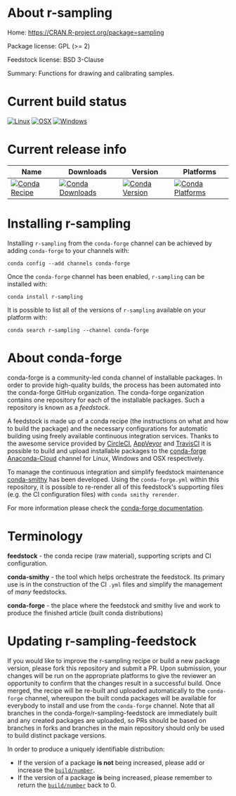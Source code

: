 About r-sampling
================

Home: https://CRAN.R-project.org/package=sampling

Package license: GPL (>= 2)

Feedstock license: BSD 3-Clause

Summary: Functions for drawing and calibrating samples.



Current build status
====================

[![Linux](https://img.shields.io/circleci/project/github/conda-forge/r-sampling-feedstock/master.svg?label=Linux)](https://circleci.com/gh/conda-forge/r-sampling-feedstock)
[![OSX](https://img.shields.io/travis/conda-forge/r-sampling-feedstock/master.svg?label=macOS)](https://travis-ci.org/conda-forge/r-sampling-feedstock)
[![Windows](https://img.shields.io/appveyor/ci/conda-forge/r-sampling-feedstock/master.svg?label=Windows)](https://ci.appveyor.com/project/conda-forge/r-sampling-feedstock/branch/master)

Current release info
====================

| Name | Downloads | Version | Platforms |
| --- | --- | --- | --- |
| [![Conda Recipe](https://img.shields.io/badge/recipe-r--sampling-green.svg)](https://anaconda.org/conda-forge/r-sampling) | [![Conda Downloads](https://img.shields.io/conda/dn/conda-forge/r-sampling.svg)](https://anaconda.org/conda-forge/r-sampling) | [![Conda Version](https://img.shields.io/conda/vn/conda-forge/r-sampling.svg)](https://anaconda.org/conda-forge/r-sampling) | [![Conda Platforms](https://img.shields.io/conda/pn/conda-forge/r-sampling.svg)](https://anaconda.org/conda-forge/r-sampling) |

Installing r-sampling
=====================

Installing `r-sampling` from the `conda-forge` channel can be achieved by adding `conda-forge` to your channels with:

```
conda config --add channels conda-forge
```

Once the `conda-forge` channel has been enabled, `r-sampling` can be installed with:

```
conda install r-sampling
```

It is possible to list all of the versions of `r-sampling` available on your platform with:

```
conda search r-sampling --channel conda-forge
```


About conda-forge
=================

conda-forge is a community-led conda channel of installable packages.
In order to provide high-quality builds, the process has been automated into the
conda-forge GitHub organization. The conda-forge organization contains one repository
for each of the installable packages. Such a repository is known as a *feedstock*.

A feedstock is made up of a conda recipe (the instructions on what and how to build
the package) and the necessary configurations for automatic building using freely
available continuous integration services. Thanks to the awesome service provided by
[CircleCI](https://circleci.com/), [AppVeyor](https://www.appveyor.com/)
and [TravisCI](https://travis-ci.org/) it is possible to build and upload installable
packages to the [conda-forge](https://anaconda.org/conda-forge)
[Anaconda-Cloud](https://anaconda.org/) channel for Linux, Windows and OSX respectively.

To manage the continuous integration and simplify feedstock maintenance
[conda-smithy](https://github.com/conda-forge/conda-smithy) has been developed.
Using the ``conda-forge.yml`` within this repository, it is possible to re-render all of
this feedstock's supporting files (e.g. the CI configuration files) with ``conda smithy rerender``.

For more information please check the [conda-forge documentation](https://conda-forge.org/docs/).

Terminology
===========

**feedstock** - the conda recipe (raw material), supporting scripts and CI configuration.

**conda-smithy** - the tool which helps orchestrate the feedstock.
                   Its primary use is in the construction of the CI ``.yml`` files
                   and simplify the management of *many* feedstocks.

**conda-forge** - the place where the feedstock and smithy live and work to
                  produce the finished article (built conda distributions)


Updating r-sampling-feedstock
=============================

If you would like to improve the r-sampling recipe or build a new
package version, please fork this repository and submit a PR. Upon submission,
your changes will be run on the appropriate platforms to give the reviewer an
opportunity to confirm that the changes result in a successful build. Once
merged, the recipe will be re-built and uploaded automatically to the
`conda-forge` channel, whereupon the built conda packages will be available for
everybody to install and use from the `conda-forge` channel.
Note that all branches in the conda-forge/r-sampling-feedstock are
immediately built and any created packages are uploaded, so PRs should be based
on branches in forks and branches in the main repository should only be used to
build distinct package versions.

In order to produce a uniquely identifiable distribution:
 * If the version of a package **is not** being increased, please add or increase
   the [``build/number``](https://conda.io/docs/user-guide/tasks/build-packages/define-metadata.html#build-number-and-string).
 * If the version of a package **is** being increased, please remember to return
   the [``build/number``](https://conda.io/docs/user-guide/tasks/build-packages/define-metadata.html#build-number-and-string)
   back to 0.
